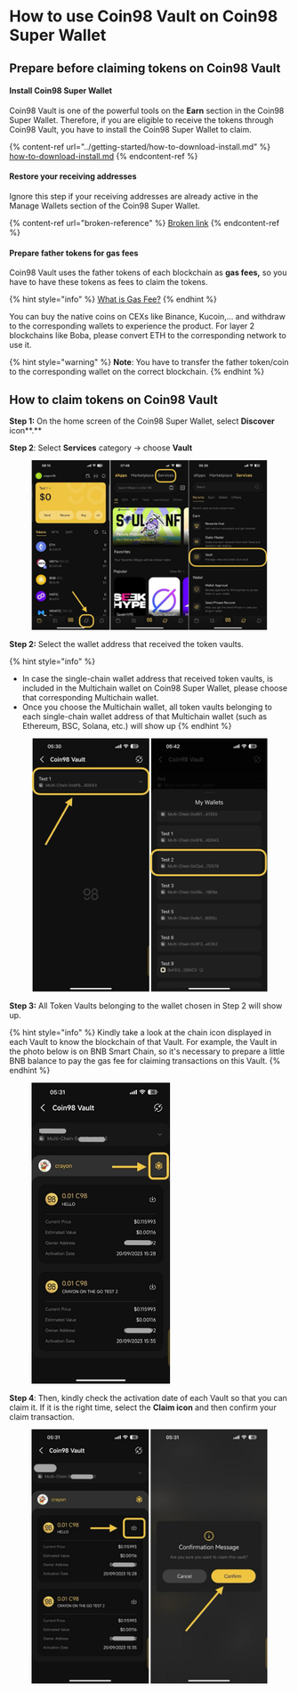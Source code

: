 # How to use Coin98 Vault on Coin98 Super Wallet

## Prepare before claiming tokens on Coin98 Vault

#### Install Coin98 Super Wallet

Coin98 Vault is one of the powerful tools on the **Earn** section in the Coin98 Super Wallet. Therefore, if you are eligible to receive the tokens through Coin98 Vault, you have to install the Coin98 Super Wallet to claim.

{% content-ref url="../getting-started/how-to-download-install.md" %}
[how-to-download-install.md](../getting-started/how-to-download-install.md)
{% endcontent-ref %}

#### Restore your receiving addresses <a href="#section-9" id="section-9"></a>

Ignore this step if your receiving addresses are already active in the Manage Wallets section of the Coin98 Super Wallet.

{% content-ref url="broken-reference" %}
[Broken link](broken-reference)
{% endcontent-ref %}

#### Prepare father tokens for gas fees <a href="#section-11" id="section-11"></a>

Coin98 Vault uses the father tokens of each blockchain as **gas fees,** so you have to have these tokens as fees to claim the tokens.

{% hint style="info" %}
[What is Gas Fee?](https://www.google.com/url?q=https://coin98.net/what-is-gas-fee\&sa=D\&source=editors\&ust=1679192748536237\&usg=AOvVaw16jms6hsBILqZBOBdQPThB)
{% endhint %}

You can buy the native coins on CEXs like Binance, Kucoin,… and withdraw to the corresponding wallets to experience the product. For layer 2 blockchains like Boba, please convert ETH to the corresponding network to use it.

{% hint style="warning" %}
**Note**: You have to transfer the father token/coin to the corresponding wallet on the correct blockchain.
{% endhint %}

## How to claim tokens on Coin98 Vault

**Step 1:** On the home screen of the Coin98 Super Wallet, select **Discover** icon**.**

**Step 2**: Select **Services** category -> choose **Vault**

<figure><img src="../../../../.gitbook/assets/coin98-app-claim-vault-1.jpeg" alt=""><figcaption></figcaption></figure>

**Step 2:** Select the wallet address that received the token vaults.&#x20;

{% hint style="info" %}
* In case the single-chain wallet address that received token vaults, is included in the Multichain wallet on Coin98 Super Wallet, please choose that corresponding Multichain wallet.&#x20;
* Once you choose the Multichain wallet, all token vaults belonging to each single-chain wallet address of that Multichain wallet (such as Ethereum, BSC, Solana, etc.) will show up
{% endhint %}

<figure><img src="../../../../.gitbook/assets/coin98-app-claim-vault-2.jpeg" alt=""><figcaption></figcaption></figure>

**Step 3:** All Token Vaults belonging to the wallet chosen in Step 2 will show up.

{% hint style="info" %}
Kindly take a look at the chain icon displayed in each Vault to know the blockchain of that Vault. For example, the Vault in the photo below is on BNB Smart Chain, so it's necessary to prepare a little BNB balance to pay the gas fee for claiming transactions on this Vault.
{% endhint %}

<figure><img src="../../../../.gitbook/assets/coin98-app-claim-vault-3.jpeg" alt="" width="249"><figcaption></figcaption></figure>

**Step 4**: Then, kindly check the activation date of each Vault so that you can claim it. If it is the right time, select the **Claim icon** and then confirm your claim transaction.

<figure><img src="../../../../.gitbook/assets/coin98-app-claim-vault-4.jpeg" alt=""><figcaption></figcaption></figure>
